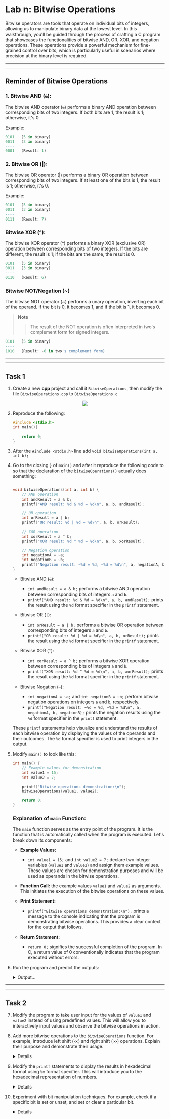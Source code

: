 # Lab n: Bitwise Operations

Bitwise operators are tools that operate on individual bits of integers, allowing us to manipulate binary data at the lowest level. In this walkthrough, you'll be guided through the process of crafting a C program that showcases the functionalities of bitwise AND, OR, XOR, and negation operations. These operations provide a powerful mechanism for fine-grained control over bits, which is particularly useful in scenarios where precision at the binary level is required.

----------------------
----------------------

## Reminder of Bitwise Operations

### 1. Bitwise AND (`&`):

The bitwise AND operator (`&`) performs a binary AND operation between corresponding bits of two integers. If both bits are 1, the result is 1; otherwise, it's 0.

Example:
```sql
0101   (5 in binary)
0011   (3 in binary)
----
0001   (Result: 1)
```

### 2. Bitwise OR (|):

The bitwise OR operator (|) performs a binary OR operation between corresponding bits of two integers. If at least one of the bits is 1, the result is 1; otherwise, it's 0.

Example:
```sql
0101   (5 in binary)
0011   (3 in binary)
----
0111   (Result: 7)
```

### Bitwise XOR (^):

The bitwise XOR operator (^) performs a binary XOR (exclusive OR) operation between corresponding bits of two integers. If the bits are different, the result is 1; if the bits are the same, the result is 0.

```sql
0101   (5 in binary)
0011   (3 in binary)
----
0110   (Result: 6)
```

### Bitwise NOT/Negation (~)

The bitwise NOT operator (~) performs a unary operation, inverting each bit of the operand. If the bit is 0, it becomes 1, and if the bit is 1, it becomes 0.

>**Note**
>> The result of the NOT operation is often interpreted in two's complement form for signed integers.

```sql
0101   (5 in binary)
----
1010   (Result: -6 in two's complement form)
```

----------------------
----------------------

## Task 1

1.  Create a new **cpp** project and call it `BitwiseOperations`, then modify the file `BitwiseOperations.cpp` to `BitwiseOperations.c`


<div align=center>

![](./figures/step1.png)

</div>

2. Reproduce the following:

    ```c
    #include <stdio.h>
    int main(){

        return 0;
    }
    ```

3. After the `#include <stdio.h>` line add `void bitwiseOperations(int a, int b);`

4. Go to the closing `}` of `main()` and after it reproduce the following code to so that the declaration of the `bitwiseOperations()` actually does something:

    ```c

    void bitwiseOperations(int a, int b) {
        // AND operation
        int andResult = a & b;
        printf("AND result: %d & %d = %d\n", a, b, andResult);

        // OR operation
        int orResult = a | b;
        printf("OR result: %d | %d = %d\n", a, b, orResult);

        // XOR operation
        int xorResult = a ^ b;
        printf("XOR result: %d ^ %d = %d\n", a, b, xorResult);

        // Negation operation
        int negationA = ~a;
        int negationB = ~b;
        printf("Negation result: ~%d = %d, ~%d = %d\n", a, negationA, b, negationB);
    }
    ```
    - Bitwise AND (`&`):
        - `int andResult = a & b;` performs a bitwise AND operation between corresponding bits of integers `a` and `b`.
        - `printf("AND result: %d & %d = %d\n", a, b, andResult);` prints the result using the `%d` format specifier in the `printf` statement.

    - Bitwise OR (`|`):
        - `int orResult = a | b;` performs a bitwise OR operation between corresponding bits of integers `a` and `b`.
        - `printf("OR result: %d | %d = %d\n", a, b, orResult);` prints the result using the `%d` format specifier in the `printf` statement.

    - Bitwise XOR (`^`):
        - `int xorResult = a ^ b;` performs a bitwise XOR operation between corresponding bits of integers `a` and `b`.
        - `printf("XOR result: %d ^ %d = %d\n", a, b, xorResult);` prints the result using the `%d` format specifier in the `printf` statement.

    - Bitwise Negation (`~`):
        - `int negationA = ~a;` and `int negationB = ~b;` perform bitwise negation operations on integers `a` and `b`, respectively.
        - `printf("Negation result: ~%d = %d, ~%d = %d\n", a, negationA, b, negationB);` prints the negation results using the `%d` format specifier in the `printf` statement.

    These `printf` statements help visualize and understand the results of each bitwise operation by displaying the values of the operands and their outcomes. The `%d` format specifier is used to print integers in the output.


5. Modify `main()` to look like this: 

    ```c
    int main() {
        // Example values for demonstration
        int value1 = 15;
        int value2 = 7;

        printf("Bitwise operations demonstration:\n");
        bitwiseOperations(value1, value2);

        return 0;
    }
    ```

    ### Explanation of `main` Function:

    The `main` function serves as the entry point of the program. It is the function that is automatically called when the program is executed. Let's break down its components:

    - **Example Values:**
        - `int value1 = 15;` and `int value2 = 7;` declare two integer variables (`value1` and `value2`) and assign them example values. These values are chosen for demonstration purposes and will be used as operands in the bitwise operations.

    - **Function Call:**
        the example values `value1` and `value2` as arguments. This initiates the execution of the bitwise operations on these values.

    - **Print Statement:**
        - `printf("Bitwise operations demonstration:\n");` prints a message to the console indicating that the program is demonstrating bitwise operations. This provides a clear context for the output that follows.

    - **Return Statement:**
        - `return 0;` signifies the successful completion of the program. In C, a return value of 0 conventionally indicates that the program executed without errors.

6.  Run the program and predict the outputs: 

    <details>
    <summary>Output...</summary>

    ![](./figures/step2.png)

    </details>

----------------------
----------------------


## Task 2

7. Modify the program to take user input for the values of `value1` and `value2` instead of using predefined values. This will allow you to interactively input values and observe the bitwise operations in action.

8. Add more bitwise operations to the `bitwiseOperations` function. For example, introduce left shift (`<<`) and right shift (`>>`) operations. Explain their purpose and demonstrate their usage.

    <details>
    <summmary>Sample Code</summary>

    ```c
    // Left shift operation
    int leftShiftResult = a << 1;
    printf("Left Shift result: %d << 1 = %d\n", a, leftShiftResult);

    // Right shift operation
    int rightShiftResult = b >> 1;
    printf("Right Shift result: %d >> 1 = %d\n", b, rightShiftResult);

    ```

    </details>

9. Modify the `printf` statements to display the results in hexadecimal format using `%x` format specifier. This will introduce you to the hexadecimal representation of numbers.


    <details>
    <summmary>Sample Code</summary>

    ```c
    printf("AND result: %d & %d = %x\n", a, b, andResult);
    // Repeat for other operations
    ```

    </details>

10. Experiment with bit manipulation techniques. For example, check if a specific bit is set or unset, and set or clear a particular bit.

    <details>
    <summmary>Sample Code</summary>

    ```c
    // Check if the 3rd bit is set in a
    if ((a & (1 << 2)) != 0) {
        printf("3rd bit is set in %d\n", a);
    } else {
        printf("3rd bit is not set in %d\n", a);
    }

    // Set the 4th bit in b
    b = b | (1 << 3);
    printf("After setting 4th bit: %d\n", b);
    ```

    </details>